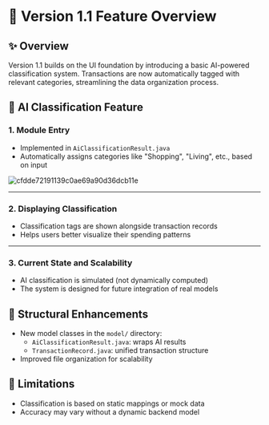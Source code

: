 # 🤖 Version 1.1 Feature Overview

## ✨ Overview
Version 1.1 builds on the UI foundation by introducing a basic AI-powered classification system. Transactions are now automatically tagged with relevant categories, streamlining the data organization process.

## 🧠 AI Classification Feature

### 1. Module Entry
- Implemented in `AiClassificationResult.java`
- Automatically assigns categories like "Shopping", "Living", etc., based on input

![cfdde72191139c0ae69a90d36dcb11e](https://github.com/user-attachments/assets/f5bce7be-d5e9-45ae-bc91-e22af07a8f60)


---

### 2. Displaying Classification
- Classification tags are shown alongside transaction records
- Helps users better visualize their spending patterns



---

### 3. Current State and Scalability
- AI classification is simulated (not dynamically computed)
- The system is designed for future integration of real models

## 🧩 Structural Enhancements
- New model classes in the `model/` directory:
  - `AiClassificationResult.java`: wraps AI results
  - `TransactionRecord.java`: unified transaction structure
- Improved file organization for scalability

## 🚧 Limitations
- Classification is based on static mappings or mock data
- Accuracy may vary without a dynamic backend model

